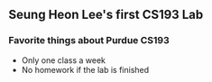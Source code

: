 ## Seung Heon Lee's first CS193 Lab


### Favorite things about Purdue CS193

- Only one class a week
- No homework if the lab is finished


